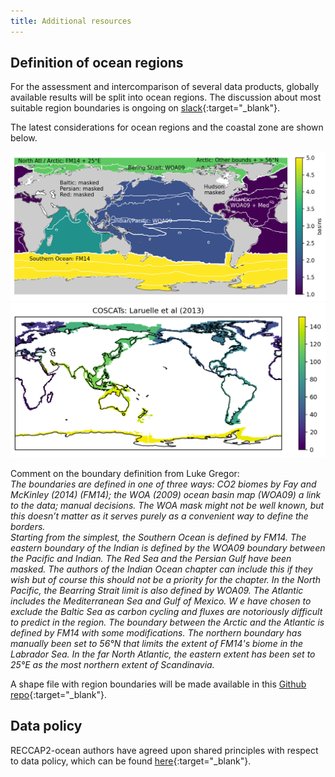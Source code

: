 ```yaml
---
title: Additional resources
---
```


## Definition of ocean regions

For the assessment and intercomparison of several data products, globally available results will be split into ocean regions. The discussion about most suitable region boundaries is ongoing on [slack](https://reccapv2.slack.com/archives/C016FLKKPC2){:target="_blank"}.  

The latest considerations for ocean regions and the coastal zone are shown below.

![RECCAP2-ocean_regions](img/ocean_regions/basin_all_wBiomes.png)
![RECCAP2-ocean_coast](img/ocean_regions/coastal_regions.png)

Comment on the boundary definition from Luke Gregor:  
*The boundaries are defined in one of three ways: CO2 biomes by Fay and McKinley (2014) (FM14); the WOA (2009) ocean basin map (WOA09) a link to the data; manual decisions. The WOA mask might not be well known, but this doesn’t matter as it serves purely as a convenient way to define the borders.  
Starting from the simplest, the Southern Ocean is defined by FM14. The eastern boundary of the Indian is defined by the WOA09 boundary between the Pacific and Indian. The Red Sea and the Persian Gulf have been masked. The authors of the Indian Ocean chapter can include this if they wish but of course this should not be a priority for the chapter. In the North Pacific, the Bearring Strait limit is also defined by WOA09. The Atlantic includes the Mediterranean Sea and Gulf of Mexico. W e have chosen to exclude the Baltic Sea as carbon cycling and fluxes are notoriously difficult to predict in the region. The boundary between the Arctic and the Atlantic is defined by FM14 with some modifications. The northern boundary has manually been set to 56°N that limits the extent of FM14's biome in the Labrador Sea. In the far North Atlantic, the eastern extent has been set to 25°E as the most northern extent of Scandinavia.*

A shape file with region boundaries will be made available in this [Github repo](https://github.com/RECCAP2-ocean/shared-resources/tree/master/regions){:target="_blank"}.

## Data policy

RECCAP2-ocean authors have agreed upon shared principles with respect to data policy, which can be found [here](documents/DATA_POLICY_RECCAP2-ocean.pdf){:target="_blank"}.
